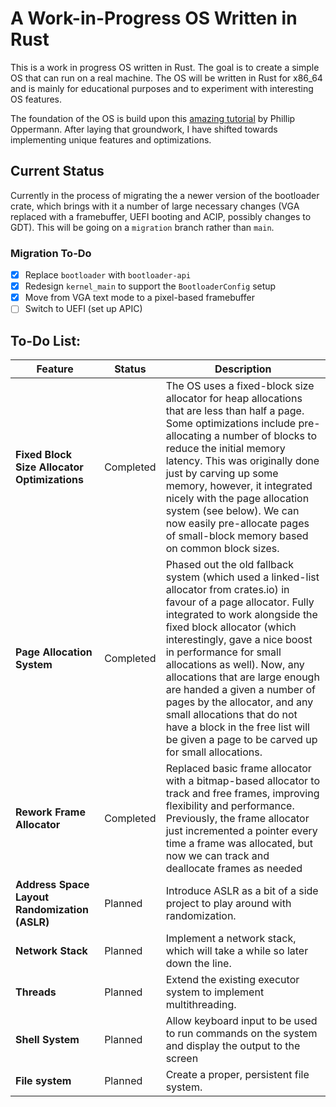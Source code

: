 # A Work-in-Progress OS Written in Rust

This is a work in progress OS written in Rust. The goal is to create a simple OS that can run on a real machine. The OS will be written in Rust for x86_64 and is mainly for educational purposes and to experiment with interesting OS features.


The foundation of the OS is build upon this [amazing tutorial](https://os.phil-opp.com/) by Phillip Oppermann. After laying that groundwork, I have shifted towards implementing unique features and optimizations.

## Current Status
Currently in the process of migrating the a newer version of the bootloader crate, which brings with it a number of large necessary changes (VGA replaced with a framebuffer, UEFI booting and ACIP, possibly changes to GDT). This will be going on a `migration` branch rather than `main`.

### Migration To-Do
- [x] Replace `bootloader` with `bootloader-api`
- [x] Redesign `kernel_main` to support the `BootloaderConfig` setup
- [X] Move from VGA text mode to a pixel-based framebuffer
- [ ] Switch to UEFI (set up APIC)

## To-Do List:
| Feature                                    | Status       | Description                                                                                                                                  |
|--------------------------------------------|--------------|----------------------------------------------------------------------------------------------------------------------------------------------|
| **Fixed Block Size Allocator Optimizations** | Completed  | The OS uses a fixed-block size allocator for heap allocations that are less than half a page. Some optimizations include pre-allocating a number of blocks to reduce the initial memory latency. This was originally done just by carving up some memory, however, it integrated nicely with the page allocation system (see below). We can now easily pre-allocate pages of small-block memory based on common block sizes.   |
| **Page Allocation System**                 | Completed | Phased out the old fallback system (which used a linked-list allocator from crates.io) in favour of a page allocator. Fully integrated to work alongside the fixed block allocator (which interestingly, gave a nice boost in performance for small allocations as well). Now, any allocations that are large enough are handed a given a number of pages by the allocator, and any small allocations that do not have a block in the free list will be given a page to be carved up for small allocations.         |
| **Rework Frame Allocator**                 | Completed  | Replaced basic frame allocator with a bitmap-based allocator to track and free frames, improving flexibility and performance. Previously, the frame allocator just incremented a pointer every time a frame was allocated, but now we can track and deallocate frames as needed               |                    |
| **Address Space Layout Randomization (ASLR)** | Planned    | Introduce ASLR as a bit of a side project to play around with randomization. |
| **Network Stack**                          | Planned    | Implement a network stack, which will take a while so later down the line.|
| **Threads**                          | Planned    | Extend the existing executor system to implement multithreading.|
| **Shell System**                          | Planned    | Allow keyboard input to be used to run commands on the system and display the output to the screen|
| **File system**                          | Planned    | Create a proper, persistent file system.|

